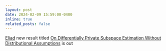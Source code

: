 ```yaml
---
layout: post
date: 2024-02-09 15:59:00-0400
inline: true
related_posts: false
---
```


[Eliad](https://sites.google.com/view/eliadtsfadia) new result titled [On Differentially Private Subspace Estimation Without Distributional Assumptions](https://arxiv.org/abs/2402.06465) is out
